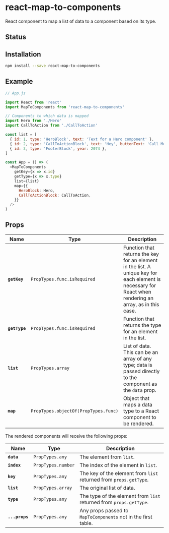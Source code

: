 # react-map-to-components

React component to map a list of data to a component based on its type.

## Status

## Installation

```sh
npm install --save react-map-to-components
```

## Example

```js
// App.js

import React from 'react'
import MapToComponents from 'react-map-to-components'

// Components to which data is mapped
import Hero from './Hero'
import CallToAction from './CallToAction'

const list = [
  { id: 1, type: 'HeroBlock', text: 'Text for a Hero component' },
  { id: 2, type: 'CallToActionBlock', text: 'Hey', buttonText: 'Call Me' },
  { id: 3, type: 'FooterBlock', year: 2074 },
]

const App = () => (
  <MapToComponents
    getKey={x => x.id}
    getType={x => x.type}
    list={list}
    map={{
      HeroBlock: Hero,
      CallToActionBlock: CallToAction,
    }}
  />
)
```

## Props

| Name          | Type                                 | Description                                                                                                                                              |
| ------------- | ------------------------------------ | -------------------------------------------------------------------------------------------------------------------------------------------------------- |
| **`getKey`**  | `PropTypes.func.isRequired`          | Function that returns the key for an element in the list. A unique key for each element is necessary for React when rendering an array, as in this case. |
| **`getType`** | `PropTypes.func.isRequired`          | Function that returns the type for an element in the list.                                                                                               |
| **`list`**    | `PropTypes.array`                    | List of data. This can be an array of any type; data is passed directly to the component as the `data` prop.                                             |
| **`map`**     | `PropTypes.objectOf(PropTypes.func)` | Object that maps a data type to a React component to be rendered.                                                                                        |

The rendered components will receive the following props:

| Name           | Type               | Description                                                        |
| -------------- | ------------------ | ------------------------------------------------------------------ |
| **`data`**     | `PropTypes.any`    | The element from `list`.                                           |
| **`index`**    | `PropTypes.number` | The index of the element in `list`.                                |
| **`key`**      | `PropTypes.any`    | The key of the element from `list` returned from `props.getType`.  |
| **`list`**     | `PropTypes.array`  | The original list of data.                                         |
| **`type`**     | `PropTypes.any`    | The type of the element from `list` returned from `props.getType`. |
| **`...props`** | `PropTypes.any`    | Any props passed to `MapToComponents` not in the first table.      |
